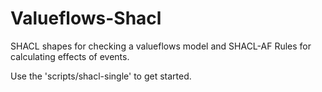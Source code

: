 # Valueflows-Shacl
 
SHACL shapes for checking a valueflows model and SHACL-AF Rules for calculating effects of events.

Use the 'scripts/shacl-single' to get started.
